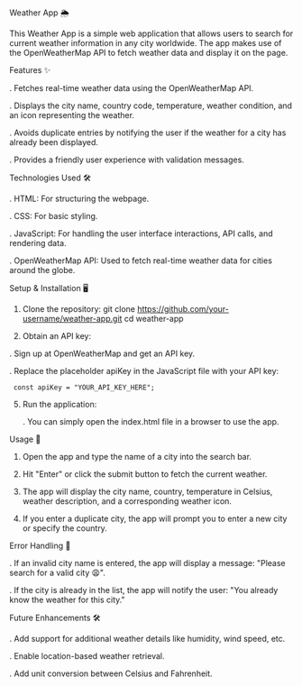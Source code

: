 Weather App 🌦️

This Weather App is a simple web application that allows users to search for current weather information in any city worldwide. The app makes use of the OpenWeatherMap API to fetch weather data and display it on the page.

Features ✨

. Fetches real-time weather data using the OpenWeatherMap API.

. Displays the city name, country code, temperature, weather condition, and an icon representing the weather.

. Avoids duplicate entries by notifying the user if the weather for a city has already been displayed.

. Provides a friendly user experience with validation messages.

Technologies Used 🛠️

. HTML: For structuring the webpage.

. CSS: For basic styling.

. JavaScript: For handling the user interface interactions, API calls, and rendering data.

. OpenWeatherMap API: Used to fetch real-time weather data for cities around the globe.

Setup & Installation 🖥️

1. Clone the repository:
  git clone https://github.com/your-username/weather-app.git
  cd weather-app

3. Obtain an API key:

  . Sign up at OpenWeatherMap and get an API key.
  
  . Replace the placeholder apiKey in the JavaScript file with your API key:
  
     const apiKey = "YOUR_API_KEY_HERE";
     
5. Run the application:

     . You can simply open the index.html file in a browser to use the app.
   
Usage 🚀

1. Open the app and type the name of a city into the search bar.

2. Hit "Enter" or click the submit button to fetch the current weather.
 
3. The app will display the city name, country, temperature in Celsius, weather description, and a corresponding weather icon.

4.  If you enter a duplicate city, the app will prompt you to enter a new city or specify the country.
 
Error Handling 🚧

. If an invalid city name is entered, the app will display a message: "Please search for a valid city 😩".

. If the city is already in the list, the app will notify the user: "You already know the weather for this city."

Future Enhancements 🛠️

. Add support for additional weather details like humidity, wind speed, etc.

. Enable location-based weather retrieval.

. Add unit conversion between Celsius and Fahrenheit.

